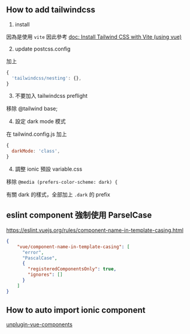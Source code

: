 ## How to add tailwindcss

1. install

  因為是使用 `vite`
  因此參考 [doc: Install Tailwind CSS with Vite (using vue)](https://tailwindcss.com/docs/guides/vite#vue)

2. update postcss.config

  加上

  ```js
  {
    'tailwindcss/nesting': {},
  }
  ```

3. 不要加入 tailwindcss preflight

  移除 @tailwind base;

4. 設定 dark mode 模式

  在 tailwind.config.js 加上

  ```js
  {
    darkMode: 'class',
  }
  ```

4. 調整 ionic 預設 variable.css

  移除 `@media (prefers-color-scheme: dark) {`

  有關 dark 的樣式，全部加上 `.dark` 的 prefix

## eslint component 強制使用 ParselCase 

  https://eslint.vuejs.org/rules/component-name-in-template-casing.html

  ```json
  {
      "vue/component-name-in-template-casing": [
        "error",
        "PascalCase",
        {
          "registeredComponentsOnly": true,
          "ignores": []
        }
      ]
  }
  ```

## How to auto import ionic component

  [unplugin-vue-components](https://github.com/unplugin/unplugin-vue-components)